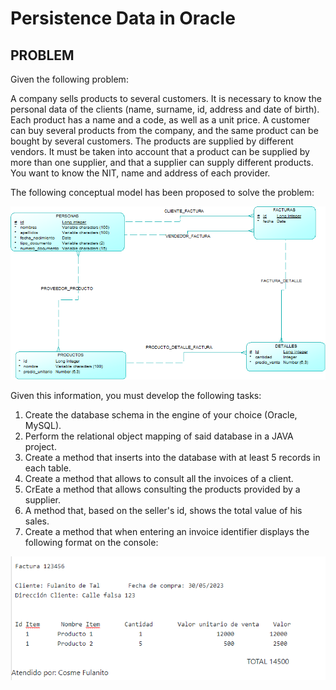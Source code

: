# Persistence Data in Oracle

## PROBLEM

Given the following problem:

A company sells products to several customers. It is necessary to know the personal data of the clients (name, surname, id, address and date of birth). Each product has a name and a code, as well as a unit price. A customer can buy several products from the company, and the same product can be bought by several customers. The products are supplied by different vendors. It must be taken into account that a product can be supplied by more than one supplier, and that a supplier can supply different products. You want to know the NIT, name and address of each provider.

The following conceptual model has been proposed to solve the problem:

![Database Schema](https://github.com/juanjdev/data-persistence-oracle/blob/main/db%20schema.png)

Given this information, you must develop the following tasks:

1. Create the database schema in the engine of your choice (Oracle, MySQL).
2. Perform the relational object mapping of said database in a JAVA project. 
3. Create a method that inserts into the database with at least 5 records in each table. 
4. Create a method that allows to consult all the invoices of a client. 
5. CrEate a method that allows consulting the products provided by a supplier. 
6. A method that, based on the seller's id, shows the total value of his sales.
7. Create a method that when entering an invoice identifier displays the following format on the console:

![Invoice format](https://github.com/juanjdev/data-persistence-oracle/blob/main/invoice%20format.png)
